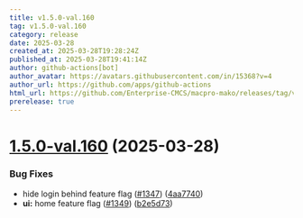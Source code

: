 ```yaml
---
title: v1.5.0-val.160
tag: v1.5.0-val.160
category: release
date: 2025-03-28
created_at: 2025-03-28T19:28:24Z
published_at: 2025-03-28T19:41:14Z
author: github-actions[bot]
author_avatar: https://avatars.githubusercontent.com/in/15368?v=4
author_url: https://github.com/apps/github-actions
html_url: https://github.com/Enterprise-CMCS/macpro-mako/releases/tag/v1.5.0-val.160
prerelease: true
---
```


# [1.5.0-val.160](https://github.com/Enterprise-CMCS/macpro-mako/compare/v1.5.0-val.159...v1.5.0-val.160) (2025-03-28)


### Bug Fixes

* hide login behind feature flag ([#1347](https://github.com/Enterprise-CMCS/macpro-mako/issues/1347)) ([4aa7740](https://github.com/Enterprise-CMCS/macpro-mako/commit/4aa7740da8952e8a59d4bb751cd00676659e55bf))
* **ui:** home feature flag ([#1349](https://github.com/Enterprise-CMCS/macpro-mako/issues/1349)) ([b2e5d73](https://github.com/Enterprise-CMCS/macpro-mako/commit/b2e5d7364e42a1b8ad98eb5ea7233b70acc9af1a))




